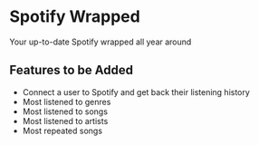 # Spotify Wrapped
Your up-to-date Spotify wrapped all year around

## Features to be Added
- Connect a user to Spotify and get back their listening history
- Most listened to genres
- Most listened to songs
- Most listened to artists
- Most repeated songs
